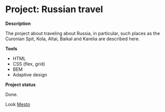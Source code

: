 # Project: Russian travel

**Description**

The project about traveling about Russia, in particular, such places as the Curonian Spit, Kola, Altai, Baikal and Karelia are described here.

**Tools**

* HTML
* CSS (flex, grid)
* BEM
* Adaptive design

**Project status**

Done.

Look [Mesto](https://pahanavr.github.io/russian-travel/)

